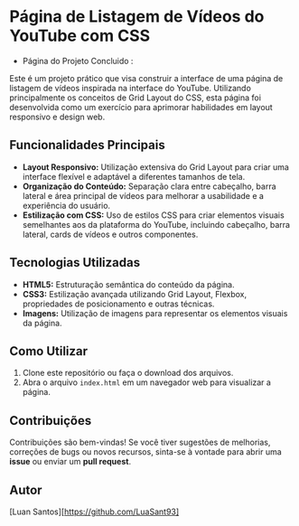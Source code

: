# Página de Listagem de Vídeos do YouTube com CSS

- Página do Projeto Concluido : 

Este é um projeto prático que visa construir a interface de uma página de listagem de vídeos inspirada na interface do YouTube. Utilizando principalmente os conceitos de Grid Layout do CSS, esta página foi desenvolvida como um exercício para aprimorar habilidades em layout responsivo e design web.

## Funcionalidades Principais

- **Layout Responsivo:** Utilização extensiva do Grid Layout para criar uma interface flexível e adaptável a diferentes tamanhos de tela.
- **Organização do Conteúdo:** Separação clara entre cabeçalho, barra lateral e área principal de vídeos para melhorar a usabilidade e a experiência do usuário.
- **Estilização com CSS:** Uso de estilos CSS para criar elementos visuais semelhantes aos da plataforma do YouTube, incluindo cabeçalho, barra lateral, cards de vídeos e outros componentes.

## Tecnologias Utilizadas

- **HTML5:** Estruturação semântica do conteúdo da página.
- **CSS3:** Estilização avançada utilizando Grid Layout, Flexbox, propriedades de posicionamento e outras técnicas.
- **Imagens:** Utilização de imagens para representar os elementos visuais da página.

## Como Utilizar

1. Clone este repositório ou faça o download dos arquivos.
2. Abra o arquivo `index.html` em um navegador web para visualizar a página.

## Contribuições

Contribuições são bem-vindas! Se você tiver sugestões de melhorias, correções de bugs ou novos recursos, sinta-se à vontade para abrir uma **issue** ou enviar um **pull request**.

## Autor

[Luan Santos][https://github.com/LuaSant93]



